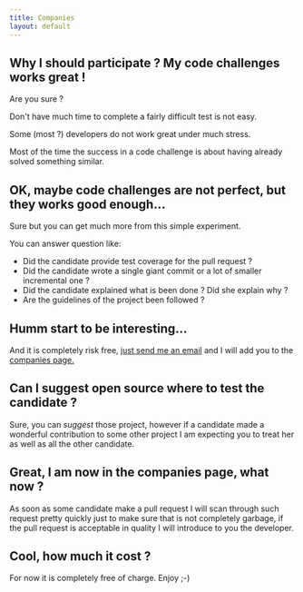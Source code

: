```yaml
---
title: Companies
layout: default
---
```



## Why I should participate ? My code challenges works great !

Are you sure ?

Don't have much time to complete a fairly difficult test is not easy.

Some (most ?) developers do not work great under much stress.

Most of the time the success in a code challenge is about having already solved something similar.

## OK, maybe code challenges are not perfect, but they works good enough...

Sure but you can get much more from this simple experiment.

You can answer question like:

+ Did the candidate provide test coverage for the pull request ?
+ Did the candidate wrote a single giant commit or a lot of smaller incremental one ?
+ Did the candidate explained what is been done ? Did she explain why ?
+ Are the guidelines of the project been followed ?

## Humm start to be interesting...

And it is completely risk free, [just send me an email][my_email] and I will add you to the [companies page.][company_page]

## Can I suggest open source where to test the candidate ?

Sure, you can *suggest* those project, however if a candidate made a wonderful contribution to some other project I am expecting you to treat her as well as all the other candidate.

## Great, I am now in the companies page, what now ?

As soon as some candidate make a pull request I will scan through such request pretty quickly just to make sure that is not completely garbage, if the pull request is acceptable in quality I will introduce to you the developer.

## Cool, how much it cost ?

For now it is completely free of charge. Enjoy ;-)

[my_email]: mailto:simone@mweb.biz
[company_page]: companies
